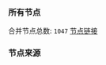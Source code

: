 ### 所有节点
合并节点总数: `1047`
[节点链接](https://raw.githubusercontent.com/rzhy1/11/master/sub/sub_merge_base64.txt)

### 节点来源
